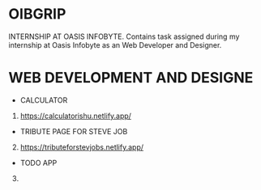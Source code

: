 # OIBGRIP
INTERNSHIP AT OASIS INFOBYTE. Contains task assigned during my internship at Oasis Infobyte as an Web Developer and Designer.

# WEB DEVELOPMENT AND DESIGNE

* CALCULATOR
1. https://calculatorishu.netlify.app/

* TRIBUTE PAGE FOR STEVE JOB
2. https://tributeforstevjobs.netlify.app/

* TODO APP
3.
